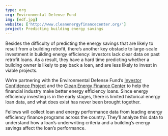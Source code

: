 ```yaml
---
type: org
org: Environmental Defense Fund
img: [edf.jpg]
website: ['http://www.cleanenergyfinancecenter.org/']
project: Predicting building energy savings 
---
```

Besides the difficulty of predicting the energy savings that are likely to result from a building retrofit, there’s another key obstacle to large-scale investment in building energy efficiency: investors lack clear data on past retrofit loans. As a result, they have a hard time predicting whether a building owner is likely to pay back a loan, and are less likely to invest in viable projects.
 
We’re partnering with the Environmental Defense Fund’s [Investor Confidence Project](http://www.eeperformance.org/data-project.html) and the [Clean Energy Finance Center](http://www.cleanenergyfinancecenter.org/) to help the financial industry make better energy efficiency loans. Since energy efficiency investing is in the early stages, there is limited historical energy loan data, and what does exist has never been brought together. 

Fellows will collect loan and energy performance data from leading energy efficiency finance programs across the country. They’ll analyze this data to understand how a loan’s underwriting criteria and a building’s energy savings affect the loan’s performance.